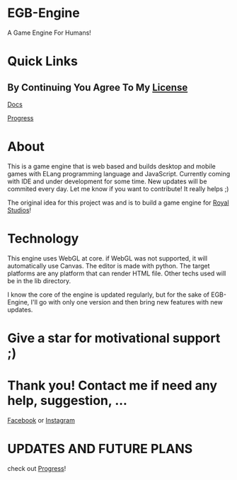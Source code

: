 # EGB-Engine
A Game Engine For Humans!

# Quick Links

## By Continuing You Agree To My [License](https://github.com/ElhamAryanpur/EGB-Engine/blob/master/LICENSE.md)

[Docs](https://elhamaryanpur.github.io/EGB-Engine/)

[Progress](https://github.com/users/ElhamAryanpur/projects/1)

# About

This is a game engine that is web based and builds desktop and mobile games with ELang programming language and JavaScript. Currently coming with IDE and under development for some time. New updates will be commited every day. Let me know if you want to contribute! It really helps ;)

The original idea for this project was and is to build a game engine for [Royal Studios](https://discord.gg/g63g9zJ)!

# Technology
This engine uses WebGL at core. if WebGL was not supported, it will automatically use Canvas. The editor is made with python. The target platforms are any platform that can render HTML file. Other techs used will be in the lib directory.

I know the core of the engine is updated regularly, but for the sake of EGB-Engine, I'll go with only one version and then bring new features with new updates.

# Give a star for motivational support ;)

# Thank you! Contact me if need any help, suggestion, ...
[Facebook](https://www.facebook.com/elham.aryanpur.10) or [Instagram](https://www.instagram.com/elham_aryanpur)

# UPDATES AND FUTURE PLANS

check out [Progress](https://github.com/users/ElhamAryanpur/projects/1)!
